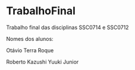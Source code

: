# TrabalhoFinal
Trabalho final das disciplinas SSC0714 e SSC0712

Nomes dos alunos:

Otávio Terra Roque

Roberto Kazushi Yuuki Junior
